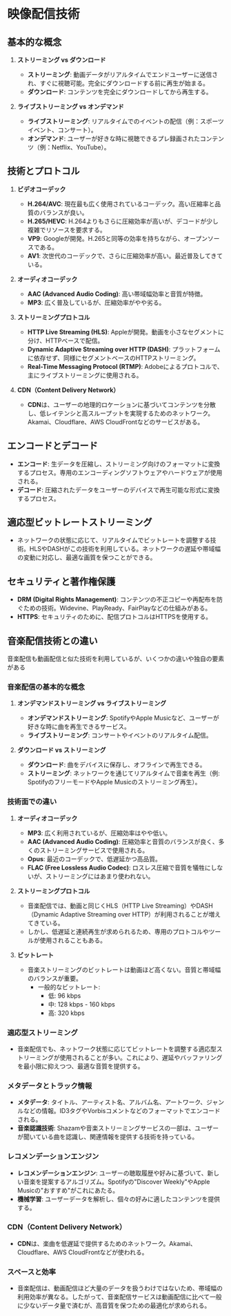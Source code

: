 # 映像配信技術

## 基本的な概念

1. **ストリーミング vs ダウンロード**
   - **ストリーミング**: 動画データがリアルタイムでエンドユーザーに送信され、すぐに視聴可能。完全にダウンロードする前に再生が始まる。
   - **ダウンロード**: コンテンツを完全にダウンロードしてから再生する。

2. **ライブストリーミング vs オンデマンド**
   - **ライブストリーミング**: リアルタイムでのイベントの配信（例：スポーツイベント、コンサート）。
   - **オンデマンド**: ユーザーが好きな時に視聴できるプレ録画されたコンテンツ（例：Netflix、YouTube）。

## 技術とプロトコル

1. **ビデオコーデック**
   - **H.264/AVC**: 現在最も広く使用されているコーデック。高い圧縮率と品質のバランスが良い。
   - **H.265/HEVC**: H.264よりもさらに圧縮効率が高いが、デコードが少し複雑でリソースを要求する。
   - **VP9**: Googleが開発。H.265と同等の効率を持ちながら、オープンソースである。
   - **AV1**: 次世代のコーデックで、さらに圧縮効率が高い。最近普及してきている。

2. **オーディオコーデック**
   - **AAC (Advanced Audio Coding)**: 高い帯域幅効率と音質が特徴。
   - **MP3**: 広く普及しているが、圧縮効率がやや劣る。

3. **ストリーミングプロトコル**
   - **HTTP Live Streaming (HLS)**: Appleが開発。動画を小さなセグメントに分け、HTTPベースで配信。
   - **Dynamic Adaptive Streaming over HTTP (DASH)**: プラットフォームに依存せず、同様にセグメントベースのHTTPストリーミング。
   - **Real-Time Messaging Protocol (RTMP)**: Adobeによるプロトコルで、主にライブストリーミングに使用される。

4. **CDN（Content Delivery Network）**
   - **CDN**は、ユーザーの地理的ロケーションに基づいてコンテンツを分散し、低レイテンシと高スループットを実現するためのネットワーク。Akamai、Cloudflare、AWS CloudFrontなどのサービスがある。

## エンコードとデコード

- **エンコード**: 生データを圧縮し、ストリーミング向けのフォーマットに変換するプロセス。専用のエンコーディングソフトウェアやハードウェアが使用される。
- **デコード**: 圧縮されたデータをユーザーのデバイスで再生可能な形式に変換するプロセス。

## 適応型ビットレートストリーミング

- ネットワークの状態に応じて、リアルタイムでビットレートを調整する技術。HLSやDASHがこの技術を利用している。ネットワークの遅延や帯域幅の変動に対応し、最適な画質を保つことができる。

## セキュリティと著作権保護

- **DRM (Digital Rights Management)**: コンテンツの不正コピーや再配布を防ぐための技術。Widevine、PlayReady、FairPlayなどの仕組みがある。
- **HTTPS**: セキュリティのために、配信プロトコルはHTTPSを使用する。

## 音楽配信技術との違い

音楽配信も動画配信と似た技術を利用しているが、いくつかの違いや独自の要素がある

### 音楽配信の基本的な概念

1. **オンデマンドストリーミング vs ライブストリーミング**
   - **オンデマンドストリーミング**: SpotifyやApple Musicなど、ユーザーが好きな時に曲を再生できるサービス。
   - **ライブストリーミング**: コンサートやイベントのリアルタイム配信。

2. **ダウンロード vs ストリーミング**
   - **ダウンロード**: 曲をデバイスに保存し、オフラインで再生できる。
   - **ストリーミング**: ネットワークを通じてリアルタイムで音楽を再生（例: SpotifyのフリーモードやApple Musicのストリーミング再生）。

### 技術面での違い

1. **オーディオコーデック**
   - **MP3**: 広く利用されているが、圧縮効率はやや低い。
   - **AAC (Advanced Audio Coding)**: 圧縮効率と音質のバランスが良く、多くのストリーミングサービスで使用される。
   - **Opus**: 最近のコーデックで、低遅延かつ高品質。
   - **FLAC (Free Lossless Audio Codec)**: ロスレス圧縮で音質を犠牲にしないが、ストリーミングにはあまり使われない。

2. **ストリーミングプロトコル**
   - 音楽配信では、動画と同じくHLS（HTTP Live Streaming）やDASH（Dynamic Adaptive Streaming over HTTP）が利用されることが増えてきている。
   - しかし、低遅延と連続再生が求められるため、専用のプロトコルやツールが使用されることもある。

3. **ビットレート**
   - 音楽ストリーミングのビットレートは動画ほど高くない。音質と帯域幅のバランスが重要。
     - 一般的なビットレート:
       - 低: 96 kbps
       - 中: 128 kbps - 160 kbps
       - 高: 320 kbps

### 適応型ストリーミング

- 音楽配信でも、ネットワーク状態に応じてビットレートを調整する適応型ストリーミングが使用されることが多い。これにより、遅延やバッファリングを最小限に抑えつつ、最適な音質を提供する。

### メタデータとトラック情報

- **メタデータ**: タイトル、アーティスト名、アルバム名、アートワーク、ジャンルなどの情報。ID3タグやVorbisコメントなどのフォーマットでエンコードされる。
- **音楽認識技術**: Shazamや音楽ストリーミングサービスの一部は、ユーザーが聞いている曲を認識し、関連情報を提供する技術を持っている。

### レコメンデーションエンジン

- **レコメンデーションエンジン**: ユーザーの聴取履歴や好みに基づいて、新しい音楽を提案するアルゴリズム。Spotifyの"Discover Weekly"やApple Musicの"おすすめ"がこれにあたる。
- **機械学習**: ユーザーデータを解析し、個々の好みに適したコンテンツを提供する。

### CDN（Content Delivery Network）

- **CDN**は、楽曲を低遅延で提供するためのネットワーク。Akamai、Cloudflare、AWS CloudFrontなどが使われる。

### スペースと効率

- 音楽配信は、動画配信ほど大量のデータを扱うわけではないため、帯域幅の利用効率が異なる。したがって、音楽配信サービスは動画配信に比べて一般に少ないデータ量で済むが、高音質を保つための最適化が求められる。
